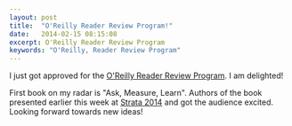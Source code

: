 ```yaml
---
layout: post
title:  "O'Reilly Reader Review Program!"
date:   2014-02-15 08:15:08
excerpt: O'Reilly Reader Review Program 
keywords: "O'Reilly, Reader Review Program"
---
```


I just got approved for the <a href="http://oreilly.com/bloggers">O'Reilly Reader Review Program</a>. I am delighted! 

First book on my radar is "Ask, Measure, Learn". Authors of the book presented earlier this week at <a href="http://strataconf.com/strata2014">Strata 2014</a> 
and got the audience excited. Looking forward towards new ideas! 
